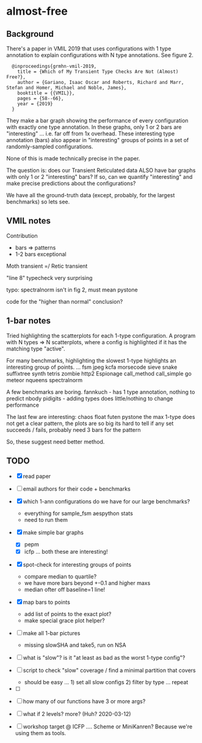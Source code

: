 almost-free
===


Background
---

There's a paper in VMIL 2019 that uses configurations with 1 type annotation
 to explain configurations with N type annotations.
See figure 2.

```
  @inproceedings{grmhn-vmil-2019,
    title = {Which of My Transient Type Checks Are Not (Almost) Free?},
    author = {Gariano, Isaac Oscar and Roberts, Richard and Marr, Stefan and Homer, Michael and Noble, James},
    booktitle = {{VMIL}},
    pages = {58--66},
    year = {2019}
  }
```

They make a bar graph showing the performance of every configuration with
 exactly one type annotation.
In these graphs, only 1 or 2 bars are "interesting" ... i.e. far off from 1x
 overhead.
These interesting type annotation (bars) also appear in "interesting" groups
 of points in a set of randomly-sampled configurations.

None of this is made technically precise in the paper.

The question is: does our Transient Reticulated data ALSO have bar graphs with
 only 1 or 2 "interesting" bars?
If so, can we quantify "interesting" and make precise predictions about the
 configurations?

We have all the ground-truth data (except, probably, for the largest benchmarks)
 so lets see.


VMIL notes
---

Contribution
- bars => patterns
- 1-2 bars exceptional

Moth transient =/ Retic transient

"line 8" typecheck very surprising

typo: spectralnorm isn't in fig 2, must mean pystone

code for the "higher than normal" conclusion?



1-bar notes
---

Tried highlighting the scatterplots for each 1-type configuration.
A program with N types => N scatterplots, where a config is highlighted if it
 has the matching type "active".

For many benchmarks, highlighting the slowest 1-type highlights an interesting
 group of points.
... fsm jpeg kcfa morsecode sieve snake suffixtree synth tetris zombie http2
 Espionage call_method call_simple go meteor nqueens spectralnorm

A few benchmarks are boring.
 fannkuch - has 1 type annotation, nothing to predict
 nbody pidigits - adding types does little/nothing to change performance

The last few are interesting: chaos float futen pystone
 the max 1-type does not get a clear pattern,
 the plots are so big its hard to tell if any set succeeds / fails,
 probably need 3 bars for the pattern

So, these suggest need better method.


TODO
---

- [X] read paper
- [ ] email authors for their code + benchmarks
- [X] which 1-ann configurations do we have for our large benchmarks?
  - everything for sample_fsm aespython stats
  - need to run them
- [X] make simple bar graphs
  - [X] pepm
  - [X] icfp ... both these are interesting!
- [X] spot-check for interesting groups of points
  - compare median to quartile?
  - we have more bars beyond +-0.1 and higher maxs
  - median ofter off baseline=1 line!
- [X] map bars to points
  - add list of points to the exact plot?
  - make special grace plot helper?
- [ ] make all 1-bar pictures
  - missing slowSHA and take5, run on NSA
- [ ] what is "slow"? is it "at least as bad as the worst 1-type config"?
- [ ] script to check "slow" coverage / find a minimal partition that covers
  - should be easy ... 1) set all slow configs 2) filter by type ... repeat
- [ ] 
- [ ] how many of our functions have 3 or more args?
- [ ] what if 2 levels? more? (Huh? 2020-03-12)
- [ ] workshop target @ ICFP .... Scheme or MiniKanren? Because we're using
      them as tools.

